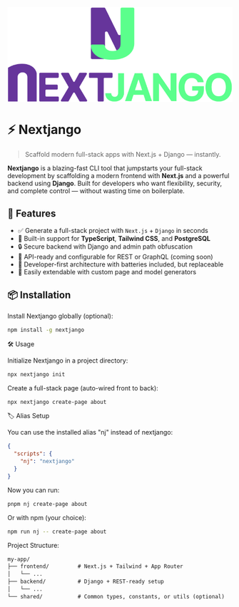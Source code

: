 ![Nextjango Banner](https://github.com/sylkenio/nextjango/blob/master/main/assets/nextjango-github-banner.png)

# ⚡ Nextjango

> Scaffold modern full-stack apps with Next.js + Django — instantly.

**Nextjango** is a blazing-fast CLI tool that jumpstarts your full-stack development
by scaffolding a modern frontend with **Next.js** and a powerful backend using **Django**.
Built for developers who want flexibility, security, and complete control
— without wasting time on boilerplate.

## 🚀 Features

- ✅ Generate a full-stack project with `Next.js` + `Django` in seconds
- 🧱 Built-in support for **TypeScript**, **Tailwind CSS**, and **PostgreSQL**
- 🔒 Secure backend with Django and admin path obfuscation
- 🔗 API-ready and configurable for REST or GraphQL (coming soon)
- 🧪 Developer-first architecture with batteries included, but replaceable
- 🧰 Easily extendable with custom page and model generators

## 📦 Installation

Install Nextjango globally (optional):

```bash
npm install -g nextjango
```

🛠️ Usage

Initialize Nextjango in a project directory:

```bash
npx nextjango init
```

Create a full-stack page (auto-wired front to back):

```bash
npx nextjango create-page about
```

🏷️ Alias Setup

You can use the installed alias "nj" instead of nextjango:

```json
{
  "scripts": {
    "nj": "nextjango"
  }
}
```

Now you can run:

```bash
pnpm nj create-page about
```

Or with npm (your choice):

```bash
npm run nj -- create-page about
```

Project Structure:

```txt
my-app/
├── frontend/         # Next.js + Tailwind + App Router
│   └── ...
├── backend/          # Django + REST-ready setup
│   └── ...
└── shared/           # Common types, constants, or utils (optional)
```
